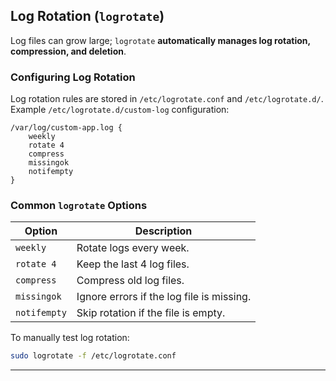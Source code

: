 
## **Log Rotation (`logrotate`)**
Log files can grow large; `logrotate` **automatically manages log rotation, compression, and deletion**.

### **Configuring Log Rotation**
Log rotation rules are stored in `/etc/logrotate.conf` and `/etc/logrotate.d/`.
Example `/etc/logrotate.d/custom-log` configuration:
```plaintext
/var/log/custom-app.log {
    weekly
    rotate 4
    compress
    missingok
    notifempty
}
```

### **Common `logrotate` Options**
| Option | Description |
|--------|-------------|
| `weekly` | Rotate logs every week. |
| `rotate 4` | Keep the last 4 log files. |
| `compress` | Compress old log files. |
| `missingok` | Ignore errors if the log file is missing. |
| `notifempty` | Skip rotation if the file is empty. |

To manually test log rotation:
```bash
sudo logrotate -f /etc/logrotate.conf
```

---